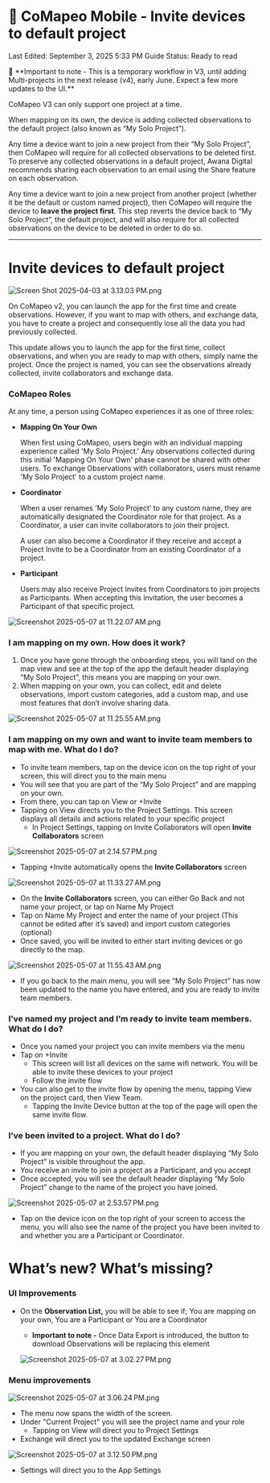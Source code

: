 # 🏁 CoMapeo Mobile - Invite devices to default project

Last Edited: September 3, 2025 5:33 PM
Guide Status: Ready to read

<aside>
📌 **Important to note -  This is a temporary workflow in V3, until adding Multi-projects in the next release (v4), early June. Expect a few more updates to the UI.** 

CoMapeo V3 can only support one project at a time. 

When mapping on its own, the device is adding collected observations to the default project (also known as “My Solo Project”). 

Any time a device want to join a new project from their “My Solo Project”, then CoMapeo will require for all collected observations to be deleted first. To preserve any collected observations in a default project, Awana Digital recommends sharing each observation to an email using the Share feature on each observation.

Any time a device want to join a new project from another project (whether it be the default or custom named project), then CoMapeo will require the device to **leave the project first**. This step reverts the device back to “My Solo Project”, the default project, and will also require for all collected observations on the device to be deleted in order to do so.

</aside>

---

# **Invite devices to default project**

![Screen Shot 2025-04-03 at 3.13.03 PM.png](./images/screenshot_2025_04_03_at_3_13_03_pm.png)

On CoMapeo v2, you can launch the app for the first time and create observations. However, if you want to map with others, and exchange data, you have to create a project and consequently lose all the data you had previously collected. 

This update allows you to launch the app for the first time, collect observations, and when you are ready to map with others, simply name the project. Once the project is named, you can see the observations already collected, invite collaborators and exchange data.

<aside>

### CoMapeo Roles

At any time, a person using CoMapeo experiences it as one of three roles:

- **Mapping On Your Own**
    
    When first using CoMapeo, users begin with an individual mapping experience called 'My Solo Project.' Any observations collected during this initial 'Mapping On Your Own' phase cannot be shared with other users. To exchange Observations with collaborators, users must rename 'My Solo Project' to a custom project name.
    
- **Coordinator**
    
    When a user renames 'My Solo Project' to any custom name, they are automatically designated the Coordinator role for that project. As a Coordinator, a user can invite collaborators to join their project.
    
    A user can also become a Coordinator if they receive and accept a Project Invite to be a Coordinator from an existing Coordinator of a project.
    
- **Participant**
    
    Users may also receive Project Invites from Coordinators to join projects as Participants. When accepting this invitation, the user becomes a Participant of that specific project.
    
</aside>

<aside>

![Screenshot 2025-05-07 at 11.22.07 AM.png](./images/screenshot_2025_05_07_at_11_22_07_am.png)

### **I am mapping on my own. How does it work?**

1. Once you have gone through the onboarding steps, you will land on the map view and see at the top of the app the default header displaying “My Solo Project”, this means you are mapping on your own.
2. When mapping on your own, you can collect, edit and delete observations, import custom categories, add a custom map, and use most features that don’t involve sharing data.
</aside>

<aside>

![Screenshot 2025-05-07 at 11.25.55 AM.png](./images/screenshot_2025_05_07_at_11_25_55_am.png)

### **I am mapping on my own and want to invite team members to map with me. What do I do?**

- To invite team members, tap on the device icon on the top right of your screen, this will direct you to the main menu
- You will see that you are part of the “My Solo Project” and are mapping on your own.
- From there, you can tap on View or  +Invite
- Tapping on View directs you to the Project Settings. This screen displays all details and actions related to your specific project
    - In Project Settings, tapping on Invite Collaborators will open **Invite Collaborators** screen
    

![Screenshot 2025-05-07 at 2.14.57 PM.png](./images/screenshot_2025_05_07_at_2_14_57_pm.png)

- Tapping +Invite automatically opens the **Invite Collaborators** screen

![Screenshot 2025-05-07 at 11.33.27 AM.png](./images/screenshot_2025_05_07_at_11_33_27_am.png)

- On the **Invite Collaborators** screen, you can either Go Back and not name your project, or tap on Name My Project
- Tap on  Name My Project and enter the name of your project (This cannot be edited after it’s saved) and import custom categories (optional)
- Once saved, you will be invited to either start inviting devices or go directly to the map.

![Screenshot 2025-05-07 at 11.55.43 AM.png](./images/screenshot_2025_05_07_at_11_55_43_am.png)

- If you go back to the main menu, you will see “My Solo Project” has now been updated to the name you have entered, and you are ready to invite team members.
</aside>

<aside>

### **I’ve named my project and I’m ready to invite team members. What do I do?**

- Once you named your project you can invite members via the menu
- Tap on +Invite
    - This screen will list all devices on the same wifi network. You will be able to invite these devices to your project
    - Follow the invite flow
- You can also get to the invite flow by opening the menu, tapping View on the project card, then View Team.
    - Tapping the Invite Device button at the top of the page will open the same invite flow.
</aside>

<aside>

### **I’ve been invited to a project. What do I do?**

- If you are mapping on your own, the default header displaying “My Solo Project” is visible throughout the app.
- You receive an invite to join a project as a Participant, and you accept
- Once accepted, you will see the default header displaying “My Solo Project” change to the name of the project you have joined.

![Screenshot 2025-05-07 at 2.53.57 PM.png](./images/screenshot_2025_05_07_at_2_53_57_pm.png)

- Tap on the device icon on the top right of your screen to access the menu, you will also see the name of the project you have been invited to and whether you are a Participant or Coordinator.

</aside>

# What’s new? What’s missing?

<aside>

### UI Improvements

- On the **Observation List,** you will be able to see if; You are mapping on your own, You are a Participant or You are a Coordinator
    - **Important to note  -** Once Data Export is introduced, the button to download Observations will be replacing this element
    
    ![Screenshot 2025-05-07 at 3.02.27 PM.png](./images/screenshot_2025_05_07_at_3_02_27_pm.png)
    

### **Menu** improvements

![Screenshot 2025-05-07 at 3.06.24 PM.png](./images/screenshot_2025_05_07_at_3_06_24_pm.png)

- The menu now spans the width of the screen.
- Under "Current Project" you will see the project name and your role
    - Tapping on View will direct you to Project Settings
- Exchange will direct you to the updated Exchange screen

![Screenshot 2025-05-07 at 3.12.50 PM.png](./images/screenshot_2025_05_07_at_3_12_50_pm.png)

- Settings will direct you to the App Settings

</aside>